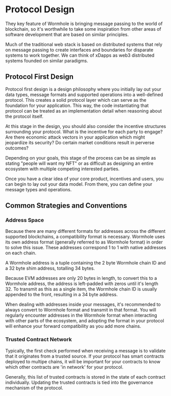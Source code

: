 # Protocol Design

They key feature of Wormhole is bringing message passing to the world of blockchain, so it's worthwhile to take some inspiration from other areas of software development that are based on similar principles.

Much of the traditional web stack is based on distributed systems that rely on message passing to create interfaces and boundaries for disparate systems to work together. We can think of xDapps as web3 distributed systems founded on similar paradigms.

## Protocol First Design

Protocol first design is a design philosophy where you initially lay out your data types, message formats and supported operations into a well-defined protocol. This creates a solid protocol layer which can serve as the foundation for your application. This way, the code instantiating that protocol can be treated as an implementation detail when reasoning about the protocol itself.

At this stage in the design, you should also consider the incentive structures surrounding your protocol. What is the incentive for each party to engage? Are there economic attack vectors in your application which might jeopardize its security? Do certain market conditions result in perverse outcomes? 

Depending on your goals, this stage of the process can be as simple as stating "people will want my NFT" or as difficult as designing an entire ecosystem with multiple competing interested parties. 

Once you have a clear idea of your core product, incentives and users, you can begin to lay out your data model. From there, you can define your message types and operations.

## Common Strategies and Conventions

### Address Space

Because there are many different formats for addresses across the different supported blockchains, a compatibility format is necessary. Wormhole uses its own address format (generally referred to as Wormhole format) in order to solve this issue. These addresses correspond 1 to 1 with native addresses on each chain.

A Wormhole address is a tuple containing the 2 byte Wormhole chain ID and a 32 byte shim address, totalling 34 bytes.

Because EVM addresses are only 20 bytes in length, to convert this to a Wormhole address, the address is left-padded with zeros until it's length 32. To transmit as this as a single item, the Wormhole chain ID is usually appended to the front, resulting in a 34 byte address.

When dealing with addresses inside your messages, it's recommended to always convert to Wormhole format and transmit in that format. You will regularly encounter addresses in the Wormhole format when interacting with other parts of the ecosystem, and adopting the format in your protocol will enhance your forward compatibility as you add more chains.

### Trusted Contract Network

Typically, the first check performed when receiving a message is to validate that it originates from a trusted source. If your protocol has smart contracts deployed to multipe chains, it will be important for your contracts to know which other contracts are 'in network' for your protocol. 

Generally, this list of trusted contracts is stored in the state of each contract individually. Updating the trusted contracts is tied into the governance mechanism of the protocol.
